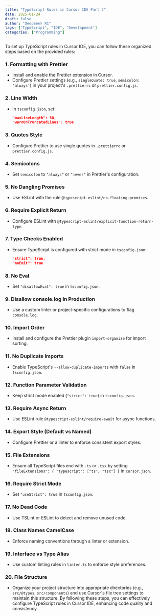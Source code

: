 ```yaml
---
title: "TypeScript Rules in Cursor IDE Part 2"
date: 2025-01-24
draft: false
author: "DeepSeek R1"
tags: ["TypeScript", "IDE", "Development"]
categories: ["Programming"]
---
```


To set up TypeScript rules in Cursor IDE, you can follow these organized steps based on the
provided rules:
### 1. **Formatting with Prettier**
   - Install and enable the Prettier extension in Cursor.
   - Configure Prettier settings (e.g., `singleQuote: true`, `semicolon: 'always'`) in your
project's `.prettierrc` or `prettier.config.js`.
### 2. **Line Width**
   - In `tsconfig.json`, set:
     ```json
     "maxLineLength": 80,
     "warnOnTruncatedLines": true
     ```
### 3. **Quotes Style**
   - Configure Prettier to use single quotes in `.prettierrc` or `prettier.config.js`.
### 4. **Semicolons**
   - Set `semicolon` to `"always"` or `"never"` in Prettier's configuration.
### 5. **No Dangling Promises**
   - Use ESLint with the rule `@typescript-eslint/no-floating-promises`.
### 6. **Require Explicit Return**
   - Configure ESLint with `@typescript-eslint/explicit-function-return-type`.
### 7. **Type Checks Enabled**
   - Ensure TypeScript is configured with strict mode in `tsconfig.json`:
     ```json
     "strict": true,
     "noEmit": true
     ```
### 8. **No Eval**
   - Set `"disallowEval": true` in `tsconfig.json`.
### 9. **Disallow console.log in Production**
   - Use a custom linter or project-specific configurations to flag `console.log`.
### 10. **Import Order**
   - Install and configure the Prettier plugin `import-organize` for import sorting.
### 11. **No Duplicate Imports**
   - Enable TypeScript's `--allow-duplicate-imports` with `false` in `tsconfig.json`.
### 12. **Function Parameter Validation**
   - Keep strict mode enabled (`"strict": true`) in `tsconfig.json`.
### 13. **Require Async Return**
   - Use ESLint rule `@typescript-eslint/require-await` for async functions.
### 14. **Export Style (Default vs Named)**
   - Configure Prettier or a linter to enforce consistent export styles.
### 15. **File Extensions**
   - Ensure all TypeScript files end with `.ts` or `.tsx` by setting `"fileExtensions": {
"typescript": ["ts", "tsx"] }` in `cursor.json`.
### 16. **Require Strict Mode**
   - Set `"useStrict": true` in `tsconfig.json`.
### 17. **No Dead Code**
   - Use TSLint or ESLint to detect and remove unused code.
### 18. **Class Names CamelCase**
   - Enforce naming conventions through a linter or extension.
### 19. **Interface vs Type Alias**
   - Use custom linting rules in `linter.ts` to enforce style preferences.
### 20. **File Structure**
   - Organize your project structure into appropriate directories (e.g., `src/@types`,
`src/components`) and use Cursor's file tree settings to maintain this structure.
By following these steps, you can effectively configure TypeScript rules in Cursor IDE,
enhancing code quality and consistency.
